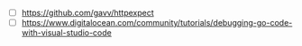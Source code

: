 - [ ] https://github.com/gavv/httpexpect
- [ ] https://www.digitalocean.com/community/tutorials/debugging-go-code-with-visual-studio-code
